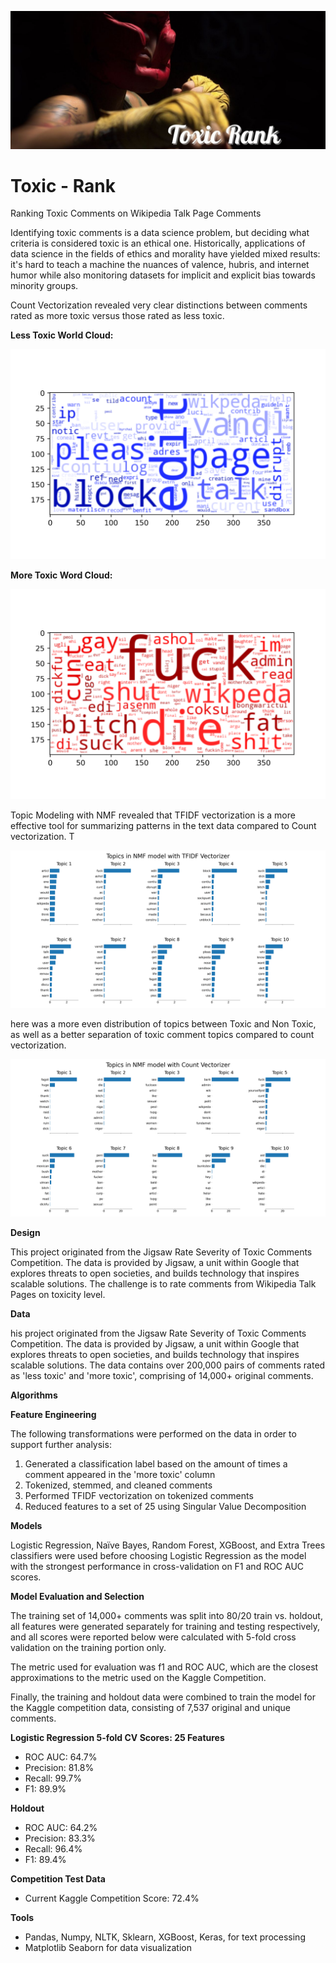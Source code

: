 ![Header](https://github.com/CeliaSagas/Toxic-Rank/blob/7025a22bbf370fe1d986bbfcab512d8c84b5ce49/img/Toxic%20Rank.jpg)




# Toxic - Rank
Ranking Toxic Comments on Wikipedia Talk Page Comments


Identifying toxic comments is a data science problem, but deciding what criteria is considered toxic is an ethical one. Historically, applications of data science in the fields of ethics and morality have yielded mixed results: it's hard to teach a machine the nuances of valence, hubris, and internet humor while also monitoring datasets for implicit and explicit bias towards minority groups.

Count Vectorization revealed very clear distinctions between comments rated as more toxic versus those rated as less toxic.

**Less Toxic World Cloud:**

![Non Toxic Word Cloud](https://github.com/CeliaSagas/Toxic-Rank/blob/16d6d90383717598162031f4cec03965b5c8d4ce/img/not_toxic_wordcloud.png)


**More Toxic Word Cloud:**

![Toxic Word Cloud](https://github.com/CeliaSagas/Toxic-Rank/blob/16d6d90383717598162031f4cec03965b5c8d4ce/img/toxic_wordcloud.png)



Topic Modeling with NMF revealed that TFIDF vectorization is a more effective tool for summarizing patterns in the text data compared to Count vectorization. T

![Toxic Topics TFIDF](https://github.com/CeliaSagas/Toxic-Rank/blob/6496c69b664c204431b43be970617be4d56b5d9b/img/TFIDF_Vectorize.png)

here was a more even distribution of topics between Toxic and Non Toxic, as well as a better separation of toxic comment topics compared to count vectorization.

![Toxic Topics Count vectorization](https://github.com/CeliaSagas/Toxic-Rank/blob/6496c69b664c204431b43be970617be4d56b5d9b/img/Count_Vectorize.png)


**Design**

This project originated from the Jigsaw Rate Severity of Toxic Comments Competition. The data is provided by Jigsaw, a unit within Google that explores threats to open societies, and builds technology that inspires scalable solutions. The challenge is to rate comments from Wikipedia Talk Pages on toxicity level.


**Data**

his project originated from the Jigsaw Rate Severity of Toxic Comments Competition. The data is provided by Jigsaw, a unit within Google that explores threats to open societies, and builds technology that inspires scalable solutions. The data contains over 200,000 pairs of comments rated as 'less toxic' and 'more toxic', comprising of 14,000+ original comments.

**Algorithms**

**Feature Engineering**

The following transformations were performed on the data in order to support further analysis:

  1.	Generated a classification label based on the amount of times a comment appeared in the 'more toxic' column
  2.	Tokenized, stemmed, and cleaned comments
  3.	Performed TFIDF vectorization on tokenized comments
  4.	Reduced features to a set of 25 using Singular Value Decomposition




**Models**

Logistic Regression, Naïve Bayes, Random Forest, XGBoost, and Extra Trees classifiers were used before choosing Logistic Regression as the model with the strongest performance in cross-validation on F1 and ROC AUC scores.

**Model Evaluation and Selection**

The training set of 14,000+ comments was split into 80/20 train vs. holdout, all features were generated separately for training and testing respectively, and all scores were reported below were calculated with 5-fold cross validation on the training portion only.

The metric used for evaluation was f1 and ROC AUC, which are the closest approximations to the metric used on the Kaggle Competition.

Finally, the training and holdout data were combined to train the model for the Kaggle competition data, consisting of 7,537 original and unique comments.

**Logistic Regression 5-fold CV Scores: 25 Features**

  -	ROC AUC: 64.7%
  -	Precision: 81.8%
  -	Recall: 99.7%
  -	F1: 89.9%

**Holdout**

  -	ROC AUC: 64.2%
  -	Precision: 83.3%
  -	Recall: 96.4%
  -	F1: 89.4%

**Competition Test Data**

  -	Current Kaggle Competition Score: 72.4%


**Tools**

  -	Pandas, Numpy, NLTK, Sklearn, XGBoost, Keras, for text processing
  -	Matplotlib Seaborn for data visualization
